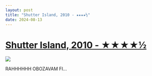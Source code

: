 ```yaml
---
layout: post
title: "Shutter Island, 2010 - ★★★★½"
date: 2024-08-13
---
```


# [Shutter Island, 2010 - ★★★★½](https://letterboxd.com/pavlesap/film/shutter-island/)

<p><img src="https://a.ltrbxd.com/resized/film-poster/4/5/4/0/9/45409-shutter-island-0-600-0-900-crop.jpg?v=85dd4c38e3" /></p> <p>RAHHHHHH OBOZAVAM FI...
